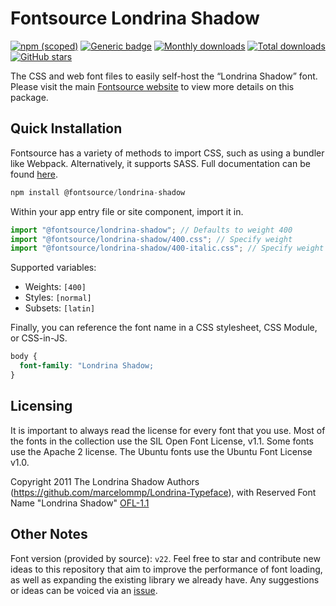 # Fontsource Londrina Shadow

[![npm (scoped)](https://img.shields.io/npm/v/@fontsource/londrina-shadow?color=brightgreen)](https://www.npmjs.com/package/@fontsource/londrina-shadow) [![Generic badge](https://img.shields.io/badge/fontsource-passing-brightgreen)](https://github.com/fontsource/fontsource) [![Monthly downloads](https://badgen.net/npm/dm/@fontsource/londrina-shadow)](https://github.com/fontsource/fontsource) [![Total downloads](https://badgen.net/npm/dt/@fontsource/londrina-shadow)](https://github.com/fontsource/fontsource) [![GitHub stars](https://img.shields.io/github/stars/fontsource/fontsource.svg?style=social&label=Star)](https://github.com/fontsource/fontsource/stargazers)

The CSS and web font files to easily self-host the “Londrina Shadow” font. Please visit the main [Fontsource website](https://fontsource.org/fonts/londrina-shadow) to view more details on this package.

## Quick Installation

Fontsource has a variety of methods to import CSS, such as using a bundler like Webpack. Alternatively, it supports SASS. Full documentation can be found [here](https://fontsource.org/docs/introduction).

```javascript
npm install @fontsource/londrina-shadow
```

Within your app entry file or site component, import it in.

```javascript
import "@fontsource/londrina-shadow"; // Defaults to weight 400
import "@fontsource/londrina-shadow/400.css"; // Specify weight
import "@fontsource/londrina-shadow/400-italic.css"; // Specify weight and style

```

Supported variables:
- Weights: `[400]`
- Styles: `[normal]`
- Subsets: `[latin]`

Finally, you can reference the font name in a CSS stylesheet, CSS Module, or CSS-in-JS.

```css
body {
  font-family: "Londrina Shadow;
}
```

## Licensing
It is important to always read the license for every font that you use.
Most of the fonts in the collection use the SIL Open Font License, v1.1. Some fonts use the Apache 2 license. The Ubuntu fonts use the Ubuntu Font License v1.0.

Copyright 2011 The Londrina Shadow Authors (https://github.com/marcelommp/Londrina-Typeface), with Reserved Font Name "Londrina Shadow"
[OFL-1.1](http://scripts.sil.org/OFL)

## Other Notes
Font version (provided by source): `v22`.
Feel free to star and contribute new ideas to this repository that aim to improve the performance of font loading, as well as expanding the existing library we already have. Any suggestions or ideas can be voiced via an [issue](https://github.com/fontsource/fontsource/issues).